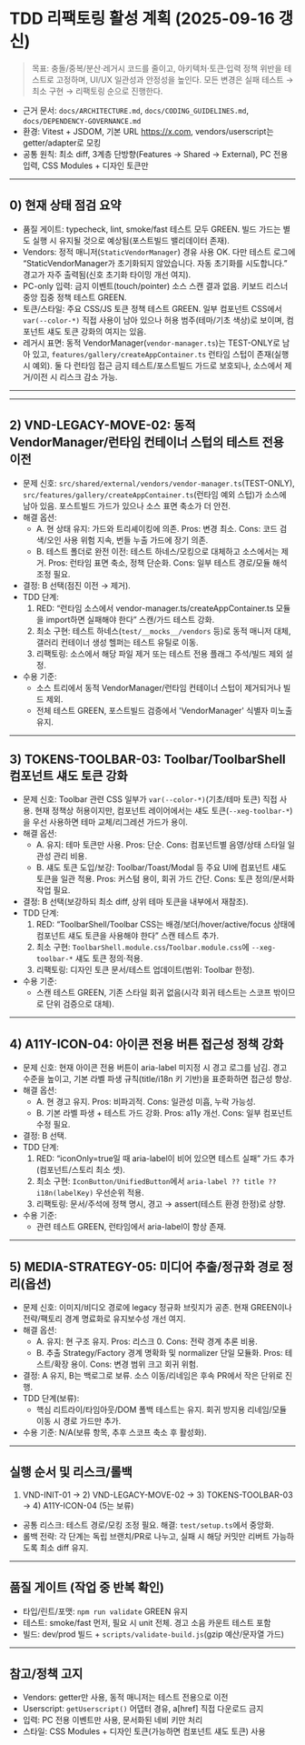 # TDD 리팩토링 활성 계획 (2025-09-16 갱신)

> 목표: 충돌/중복/분산·레거시 코드를 줄이고, 아키텍처·토큰·입력 정책 위반을
> 테스트로 고정하며, UI/UX 일관성과 안정성을 높인다. 모든 변경은 실패 테스트 →
> 최소 구현 → 리팩토링 순으로 진행한다.

- 근거 문서: `docs/ARCHITECTURE.md`, `docs/CODING_GUIDELINES.md`,
  `docs/DEPENDENCY-GOVERNANCE.md`
- 환경: Vitest + JSDOM, 기본 URL https://x.com, vendors/userscript는
  getter/adapter로 모킹
- 공통 원칙: 최소 diff, 3계층 단방향(Features → Shared → External), PC 전용
  입력, CSS Modules + 디자인 토큰만

---

## 0) 현재 상태 점검 요약

- 품질 게이트: typecheck, lint, smoke/fast 테스트 모두 GREEN. 빌드 가드는 별도
  실행 시 유지될 것으로 예상됨(포스트빌드 밸리데이터 존재).
- Vendors: 정적 매니저(`StaticVendorManager`) 경유 사용 OK. 다만 테스트 로그에
  “StaticVendorManager가 초기화되지 않았습니다. 자동 초기화를 시도합니다.”
  경고가 자주 출력됨(신호 초기화 타이밍 개선 여지).
- PC-only 입력: 금지 이벤트(touch/pointer) 소스 스캔 결과 없음. 키보드 리스너
  중앙 집중 정책 테스트 GREEN.
- 토큰/스타일: 주요 CSS/JS 토큰 정책 테스트 GREEN. 일부 컴포넌트 CSS에서
  `var(--color-*)` 직접 사용이 남아 있으나 허용 범주(테마/기초 색상)로 보이며,
  컴포넌트 섀도 토큰 강화의 여지는 있음.
- 레거시 표면: 동적 VendorManager(`vendor-manager.ts`)는 TEST-ONLY로 남아 있고,
  `features/gallery/createAppContainer.ts` 런타임 스텁이 존재(실행 시 예외). 둘
  다 런타임 접근 금지 테스트/포스트빌드 가드로 보호되나, 소스에서 제거/이전 시
  리스크 감소 가능.

---

<!-- 1) VND-INIT-01 — 완료: COMPLETED 문서로 이동 -->

---

## 2) VND-LEGACY-MOVE-02: 동적 VendorManager/런타임 컨테이너 스텁의 테스트 전용 이전

- 문제 신호: `src/shared/external/vendors/vendor-manager.ts`(TEST-ONLY),
  `src/features/gallery/createAppContainer.ts`(런타임 예외 스텁)가 소스에 남아
  있음. 포스트빌드 가드가 있으나 소스 표면 축소가 더 안전.
- 해결 옵션:
  - A. 현 상태 유지: 가드와 트리셰이킹에 의존. Pros: 변경 최소. Cons: 코드
    검색/오인 사용 위험 지속, 번들 누출 가드에 장기 의존.
  - B. 테스트 폴더로 완전 이전: 테스트 하네스/모킹으로 대체하고 소스에서는 제거.
    Pros: 런타임 표면 축소, 정책 단순화. Cons: 일부 테스트 경로/모듈 해석 조정
    필요.
- 결정: B 선택(점진 이전 → 제거).
- TDD 단계:
  1. RED: “런타임 소스에서 vendor-manager.ts/createAppContainer.ts 모듈을
     import하면 실패해야 한다” 스캔/가드 테스트 강화.
  2. 최소 구현: 테스트 하네스(`test/__mocks__/vendors` 등)로 동적 매니저 대체,
     갤러리 컨테이너 생성 헬퍼는 테스트 유틸로 이동.
  3. 리팩토링: 소스에서 해당 파일 제거 또는 테스트 전용 플래그 주석/빌드 제외
     설정.
- 수용 기준:
  - 소스 트리에서 동적 VendorManager/런타임 컨테이너 스텁이 제거되거나 빌드
    제외.
  - 전체 테스트 GREEN, 포스트빌드 검증에서 'VendorManager' 식별자 미노출 유지.

---

## 3) TOKENS-TOOLBAR-03: Toolbar/ToolbarShell 컴포넌트 섀도 토큰 강화

- 문제 신호: Toolbar 관련 CSS 일부가 `var(--color-*)`(기초/테마 토큰) 직접 사용.
  현재 정책상 허용이지만, 컴포넌트 레이어에서는 섀도 토큰(`--xeg-toolbar-*`)을
  우선 사용하면 테마 교체/리그레션 가드가 용이.
- 해결 옵션:
  - A. 유지: 테마 토큰만 사용. Pros: 단순. Cons: 컴포넌트별 음영/상태 스타일
    일관성 관리 비용.
  - B. 섀도 토큰 도입/보강: Toolbar/Toast/Modal 등 주요 UI에 컴포넌트 섀도
    토큰을 일관 적용. Pros: 커스텀 용이, 회귀 가드 간단. Cons: 토큰 정의/문서화
    작업 필요.
- 결정: B 선택(보강하되 최소 diff, 상위 테마 토큰을 내부에서 재참조).
- TDD 단계:
  1. RED: “ToolbarShell/Toolbar CSS는 배경/보더/hover/active/focus 상태에
     컴포넌트 섀도 토큰을 사용해야 한다” 스캔 테스트 추가.
  2. 최소 구현: `ToolbarShell.module.css`/`Toolbar.module.css`에
     `--xeg-toolbar-*` 섀도 토큰 정의·적용.
  3. 리팩토링: 디자인 토큰 문서/테스트 업데이트(범위: Toolbar 한정).
- 수용 기준:
  - 스캔 테스트 GREEN, 기존 스타일 회귀 없음(시각 회귀 테스트는 스코프 밖이므로
    단위 검증으로 대체).

---

## 4) A11Y-ICON-04: 아이콘 전용 버튼 접근성 정책 강화

- 문제 신호: 현재 아이콘 전용 버튼이 aria-label 미지정 시 경고 로그를 남김. 경고
  수준을 높이고, 기본 라벨 파생 규칙(title/i18n 키 기반)을 표준화하면 접근성
  향상.
- 해결 옵션:
  - A. 현 경고 유지. Pros: 비파괴적. Cons: 일관성 미흡, 누락 가능성.
  - B. 기본 라벨 파생 + 테스트 가드 강화. Pros: a11y 개선. Cons: 일부 컴포넌트
    수정 필요.
- 결정: B 선택.
- TDD 단계:
  1. RED: “iconOnly=true일 때 aria-label이 비어 있으면 테스트 실패” 가드
     추가(컴포넌트/스토리 최소 셋).
  2. 최소 구현: `IconButton/UnifiedButton`에서
     `aria-label ?? title ?? i18n(labelKey)` 우선순위 적용.
  3. 리팩토링: 문서/주석에 정책 명시, 경고 → assert(테스트 환경 한정)로 상향.
- 수용 기준:
  - 관련 테스트 GREEN, 런타임에서 aria-label이 항상 존재.

---

## 5) MEDIA-STRATEGY-05: 미디어 추출/정규화 경로 정리(옵션)

- 문제 신호: 이미지/비디오 경로에 legacy 정규화 브릿지가 공존. 현재 GREEN이나
  전략/팩토리 경계 명료화로 유지보수성 개선 여지.
- 해결 옵션:
  - A. 유지: 현 구조 유지. Pros: 리스크 0. Cons: 전략 경계 추론 비용.
  - B. 추출 Strategy/Factory 경계 명확화 및 normalizer 단일 모듈화. Pros:
    테스트/확장 용이. Cons: 변경 범위 크고 회귀 위험.
- 결정: A 유지, B는 백로그로 보류. 소스 이동/리네임은 후속 PR에서 작은 단위로
  진행.
- TDD 단계(보류):
  - 핵심 리트라이/타임아웃/DOM 폴백 테스트는 유지. 회귀 방지용 리네임/모듈 이동
    시 경로 가드만 추가.
- 수용 기준: N/A(보류 항목, 추후 스코프 축소 후 활성화).

---

## 실행 순서 및 리스크/롤백

1. VND-INIT-01 → 2) VND-LEGACY-MOVE-02 → 3) TOKENS-TOOLBAR-03 → 4) A11Y-ICON-04
   (5는 보류)

- 공통 리스크: 테스트 경로/모킹 조정 필요. 해결: `test/setup.ts`에서 중앙화.
- 롤백 전략: 각 단계는 독립 브랜치/PR로 나누고, 실패 시 해당 커밋만 리버트
  가능하도록 최소 diff 유지.

---

## 품질 게이트 (작업 중 반복 확인)

- 타입/린트/포맷: `npm run validate` GREEN 유지
- 테스트: smoke/fast 먼저, 필요 시 unit 전체. 경고 소음 카운트 테스트 포함
- 빌드: dev/prod 빌드 + `scripts/validate-build.js`(gzip 예산/문자열 가드)

---

## 참고/정책 고지

- Vendors: getter만 사용, 동적 매니저는 테스트 전용으로 이전
- Userscript: `getUserscript()` 어댑터 경유, a[href] 직접 다운로드 금지
- 입력: PC 전용 이벤트만 사용, 문서화된 네비 키만 처리
- 스타일: CSS Modules + 디자인 토큰(가능하면 컴포넌트 섀도 토큰) 사용
